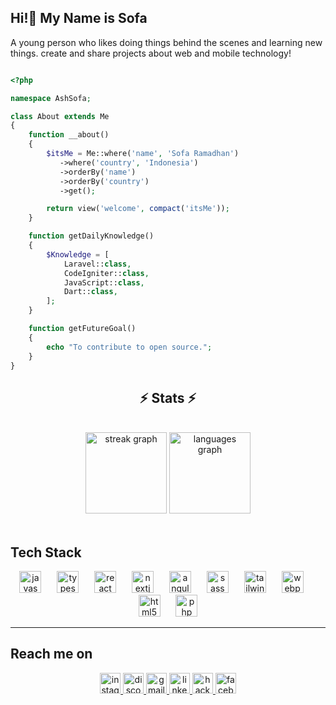 ## Hi!👋 My Name is Sofa

A young person who likes doing things behind the scenes and learning new things. create and share projects about web and mobile technology! 

```php

<?php

namespace AshSofa;

class About extends Me
{
    function __about()
    {
        $itsMe = Me::where('name', 'Sofa Ramadhan')
           ->where('country', 'Indonesia')
           ->orderBy('name')
           ->orderBy('country')
           ->get();

        return view('welcome', compact('itsMe'));
    }

    function getDailyKnowledge()
    {
        $Knowledge = [
            Laravel::class,
            CodeIgniter::class,
            JavaScript::class,
            Dart::class,
        ];
    }

    function getFutureGoal()
    {
        echo "To contribute to open source.";
    }
}
```

<h2 align="center">⚡ Stats ⚡</h2>
<br>

<div align="center">
  <img src="https://streak-stats.demolab.com?user=mangsopa&locale=en&mode=daily&theme=graywhite&hide_border=true&border_radius=5&date_format=M%20j%5B,%20Y%5D" height="130" alt="streak graph"  />
  <img src="https://github-readme-stats.vercel.app/api/top-langs?username=mangsopa&locale=en&hide_title=false&layout=compact&card_width=320&langs_count=5&theme=graywhite&hide_border=false" height="130" alt="languages graph"  />
</div>
<br>

## Tech Stack
<div align="center">
  <img src="https://cdn.jsdelivr.net/gh/devicons/devicon/icons/javascript/javascript-original.svg" height="35" alt="javascript logo"  />
  <img width="17" />
  <img src="https://cdn.jsdelivr.net/gh/devicons/devicon/icons/typescript/typescript-original.svg" height="35" alt="typescript logo"  />
  <img width="17" />
  <img src="https://cdn.jsdelivr.net/gh/devicons/devicon/icons/react/react-original.svg" height="35" alt="react logo" title="React Native"  />
  <img width="17" />
  <img src="https://cdn.jsdelivr.net/gh/devicons/devicon/icons/nextjs/nextjs-original.svg" height="35" alt="nextjs logo"  />
  <img width="17" />
  <img src="https://cdn.jsdelivr.net/gh/devicons/devicon/icons/angularjs/angularjs-original.svg" height="35" alt="angularjs logo"  />
  <img width="17" />
  <img src="https://cdn.jsdelivr.net/gh/devicons/devicon/icons/sass/sass-original.svg" height="35" alt="sass logo"  />
  <img width="17" />
  <img src="https://cdn.jsdelivr.net/gh/devicons/devicon/icons/tailwindcss/tailwindcss-original-wordmark.svg" height="35" alt="tailwindcss logo"  />
  <img width="17" />
  <img src="https://cdn.jsdelivr.net/gh/devicons/devicon/icons/webpack/webpack-original.svg" height="35" alt="webpack logo"  />
  <img width="17" />
  <img src="https://cdn.jsdelivr.net/gh/devicons/devicon/icons/html5/html5-original.svg" height="35" alt="html5 logo"  />
  <img width="17" />
  <img src="https://cdn.jsdelivr.net/gh/devicons/devicon/icons/php/php-original.svg" height="35" alt="php logo"  />
</div>

<hr>

## Reach me on

<div align="center">
  <a href="https://www.instagram.com/faaa_fs" target="_blank">
    <img src="https://img.shields.io/static/v1?message=Instagram&logo=instagram&label=&color=E4405F&logoColor=white&labelColor=&style=for-the-badge" height="33" alt="instagram logo"  />
  </a>
    <a href="https://discord.com/channels/@owesofa" target="_blank">
  <img src="https://img.shields.io/static/v1?message=Discord&logo=discord&label=&color=7289DA&logoColor=white&labelColor=&style=for-the-badge" height="33" alt="discord logo"  />
  </a>

  <a href="https://mail.google.com/mail/u/0/?view=cm&tf=1&fs=1&to=whoamiii336@gmail.com" target="_blank">
    <img src="https://img.shields.io/static/v1?message=Gmail&logo=gmail&label=&color=D14836&logoColor=white&labelColor=&style=for-the-badge" height="33" alt="gmail logo"  />
  </a>
  <a href="https://www.linkedin.com/in/ahmadsofa/" target="_blank">
    <img src="https://img.shields.io/static/v1?message=LinkedIn&logo=linkedin&label=&color=0077B5&logoColor=white&labelColor=&style=for-the-badge" height="33" alt="linkedin logo"  />
  </a>
  <a href="https://www.hackerrank.com/profile/sofa_ramadhan168" target="_blank">
    <img src="https://img.shields.io/static/v1?message=HackerRank&logo=hackerrank&label=&color=2EC866&logoColor=white&labelColor=&style=for-the-badge" height="33" alt="hackerrank logo"  />
  </a>
  <a href="https://www.facebook.com/sofarafs" target="_blank">
    <img src="https://img.shields.io/static/v1?message=Facebook&logo=facebook&label=&color=1877F2&logoColor=white&labelColor=&style=for-the-badge" height="33" alt="facebook logo"  />
  </a>
</div>


